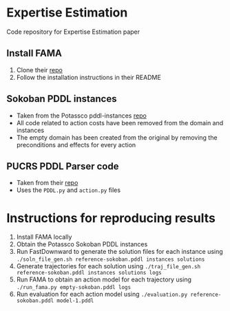 # Expertise Estimation
Code repository for Expertise Estimation paper

## Install FAMA
1. Clone their [repo](https://github.com/daineto/meta-planning)
2. Follow the installation instructions in their README

## Sokoban PDDL instances
- Taken from the Potassco pddl-instances [repo](https://github.com/potassco/pddl-instances)
- All code related to action costs have been removed from the domain and instances
- The empty domain has been created from the original by removing the preconditions and effects for every action

## PUCRS PDDL Parser code
- Taken from their [repo](https://github.com/pucrs-automated-planning/pddl-parser)
- Uses the `PDDL.py` and `action.py` files

# Instructions for reproducing results
1. Install FAMA locally
2. Obtain the Potassco Sokoban PDDL instances
3. Run FastDownward to generate the solution files for each instance using `./soln_file_gen.sh reference-sokoban.pddl instances solutions`
4. Generate trajectories for each solution using `./traj_file_gen.sh reference-sokoban.pddl instances solutions logs`
5. Run FAMA to obtain an action model for each trajectory using `./run_fama.py empty-sokoban.pddl logs`
6. Run evaluation for each action model using `./evaluation.py reference-sokoban.pddl model-1.pddl`